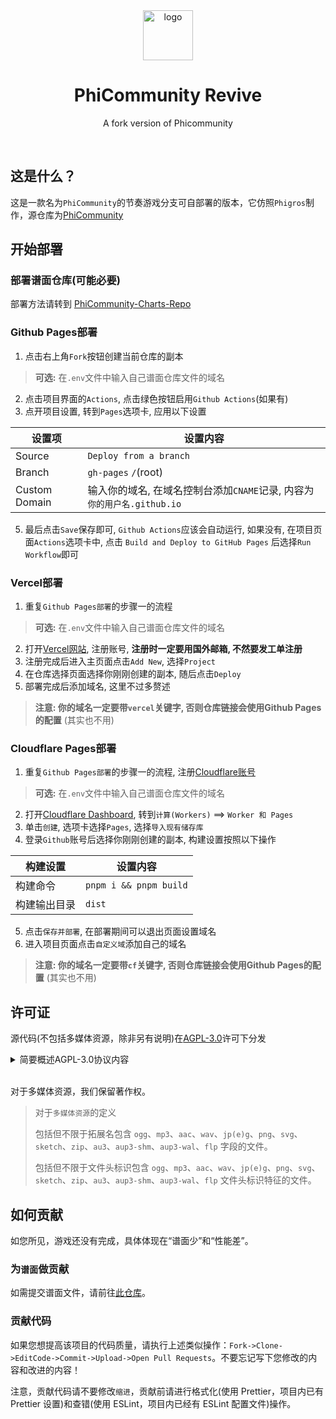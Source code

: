 <div align="center">
<img alt="logo" height="80" src="./public/Appicon.png" />
<h1>PhiCommunity Revive</h1>
<p>A fork version of Phicommunity</p>
</div>
<br />

## 这是什么？

这是一款名为`PhiCommunity`的节奏游戏分支可自部署的版本，它仿照`Phigros`制作，源仓库为[PhiCommunity](https://github.com/yuameshi/phicommunity)

## 开始部署
### 部署谱面仓库(可能必要)
部署方法请转到 [PhiCommunity-Charts-Repo](https://github.com/PhiGameRevive/PhiCommunity-Charts-Repo)

### Github Pages部署
1. 点击右上角`Fork`按钮创建当前仓库的副本
> **可选:** 在`.env`文件中输入自己谱面仓库文件的域名
2. 点击项目界面的`Actions`, 点击绿色按钮启用`Github Actions`(如果有)
3. 点开项目设置, 转到`Pages`选项卡, 应用以下设置   

| 设置项        | 设置内容                                                                     |
|---------------|-----------------------------------------------------------------------------|
| Source        | `Deploy from a branch`                                                      |
| Branch        | `gh-pages` `/`(root)                                                        |
| Custom Domain | 输入你的域名, 在域名控制台添加`CNAME`记录, 内容为`你的用户名.github.io`        |
5. 最后点击`Save`保存即可, `Github Actions`应该会自动运行, 如果没有, 在项目页面`Actions`选项卡中, 点击 `Build and Deploy to GitHub Pages` 后选择`Run Workflow`即可

### Vercel部署
1. 重复`Github Pages部署`的步骤一的流程
> **可选:** 在`.env`文件中输入自己谱面仓库文件的域名
2. 打开[Vercel网站](https://vercel.com), 注册账号, **注册时一定要用国外邮箱, 不然要发工单注册**
3. 注册完成后进入主页面点击`Add New`, 选择`Project`
4. 在仓库选择页面选择你刚刚创建的副本, 随后点击`Deploy`
5. 部署完成后添加域名, 这里不过多赘述
> **注意: 你的域名一定要带`vercel`关键字, 否则仓库链接会使用Github Pages的配置** (其实也不用)

### Cloudflare Pages部署
1. 重复`Github Pages部署`的步骤一的流程, 注册[Cloudflare账号](https://dash.cloudflare.com/sign-up)
> **可选:** 在`.env`文件中输入自己谱面仓库文件的域名
2. 打开[Cloudflare Dashboard](https://dash.cloudflare.com), 转到`计算(Workers)` ==> `Worker 和 Pages`
3. 单击`创建`, 选项卡选择`Pages`, 选择`导入现有储存库`
4. 登录`Github`账号后选择你刚刚创建的副本, 构建设置按照以下操作

| 构建设置 | 设置内容     |
|---------|-------------|
| 构建命令 | `pnpm i && pnpm build` |
| 构建输出目录 | `dist` |
5. 点击`保存并部署`, 在部署期间可以退出页面设置域名
6. 进入项目页面点击`自定义域`添加自己的域名
> **注意: 你的域名一定要带`cf`关键字, 否则仓库链接会使用Github Pages的配置** (其实也不用)
## 许可证

源代码(不包括多媒体资源，除非另有说明)在[AGPL-3.0](https://www.gnu.org/licenses/agpl-3.0.html)许可下分发

<details>
<summary>简要概述AGPL-3.0协议内容</summary>

GNU Affero 通用公共许可证 v3.0

这种最强大的 Copyleft 许可的许可取决于提供许可作品和修改的完整源代码，其中包括在同一许可下使用许可作品的大型作品。 必须保留版权和许可声明。 贡献者明确授予专利权。 当修改版本用于通过网络提供服务时，必须提供修改版本的完整源代码。

您获得的权限:

-   商业用途
-   修改
-   分发
-   专利使用
-   私人使用

您将被此许可证限制:

-   责任
-   保障

再创作所需的条件:

-   包含许可和版权声明
-   标明修改的内容
-   同样保持开源
-   作为网络服务使用视为分发
-   使用相同的许可证(AGPL-3.0)

</details>
<br >

对于多媒体资源，我们保留著作权。

> 对于`多媒体资源`的定义
>
> 包括但不限于拓展名包含 `ogg`、`mp3`、`aac`、`wav`、`jp(e)g`、`png`、`svg`、`sketch`、`zip`、`au3`、`aup3-shm`、`aup3-wal`、`flp` 字段的文件。
>
> 包括但不限于文件头标识包含 `ogg`、`mp3`、`aac`、`wav`、`jp(e)g`、`png`、`svg`、`sketch`、`zip`、`au3`、`aup3-shm`、`aup3-wal`、`flp` 文件头标识特征的文件。

## 如何贡献

如您所见，游戏还没有完成，具体体现在“谱面少”和“性能差”。

### 为`谱面`做贡献

如需提交谱面文件，请前往[此仓库](https://github.com/phigamerevive/PhiCommunity-Charts-Repo)。

### 贡献代码

如果您想提高该项目的代码质量，请执行上述类似操作：`Fork->Clone->EditCode->Commit->Upload->Open Pull Requests`。不要忘记写下您修改的内容和改进的内容！

注意，贡献代码请不要修改`缩进`，贡献前请进行格式化(使用 Prettier，项目内已有 Prettier 设置)和查错(使用 ESLint，项目内已经有 ESLint 配置文件)操作。
